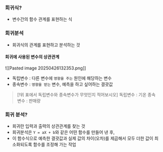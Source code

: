 ### 회귀식?

- 변수간의 함수 관계를 표현하는 식

### 회귀분석

- 회귀식의 관계를 표현하고 분석하는 것 

#### 회귀에 사용된 변수의 상관관계
![[Pasted image 20250426132353.png]]
- 독립변수 : 다른 변수에 `영향을 주는` 원인에 해당하는 변수
- 종속변수 : `영향을 받는` 변수, 예측을 하고 싶어하는 결괏값

> [!위 표에서 독립변수와 종속변수가 무엇인지 적어보시오] 
> 	독립변수 : 기온
> 	종속변수 : 판매량


### 회귀 분석?

- 회귀란 입력과 출력의 상관관계를 찾는 것
- 회귀분석은  `Y = aX + b`와 같은 어떤  함수를 만들어 낸 후, 
- 이 함수식으로 예측한 결괏값과 실제 값의 차이(오차)를 제곱해서 모두 더한 값이 최소화되도록 함수를 조정해 가는 작업